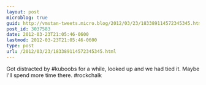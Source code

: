```yaml
---
layout: post
microblog: true
guid: http://vmstan-tweets.micro.blog/2012/03/23/183389114572345345.html
post_id: 3037583
date: 2012-03-23T21:05:46-0600
lastmod: 2012-03-23T21:05:46-0600
type: post
url: /2012/03/23/183389114572345345.html
---
```

Got distracted by #kuboobs for a while, looked up and we had tied it. Maybe I'll spend more time there. #rockchalk
